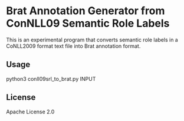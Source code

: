 # Brat Annotation Generator from ConNLL09 Semantic Role Labels
This is an experimental program that converts semantic role labels in a CoNLL2009 format text file into Brat annotation format.


## Usage
python3 conll09srl_to_brat.py INPUT

## License
Apache License 2.0


